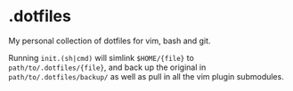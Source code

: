 # .dotfiles
My personal collection of dotfiles for vim, bash and git.

Running `init.(sh|cmd)` will simlink `$HOME/{file}` to `path/to/.dotfiles/{file}`, and back up the original in `path/to/.dotfiles/backup/` as well as pull in all the vim plugin submodules.

